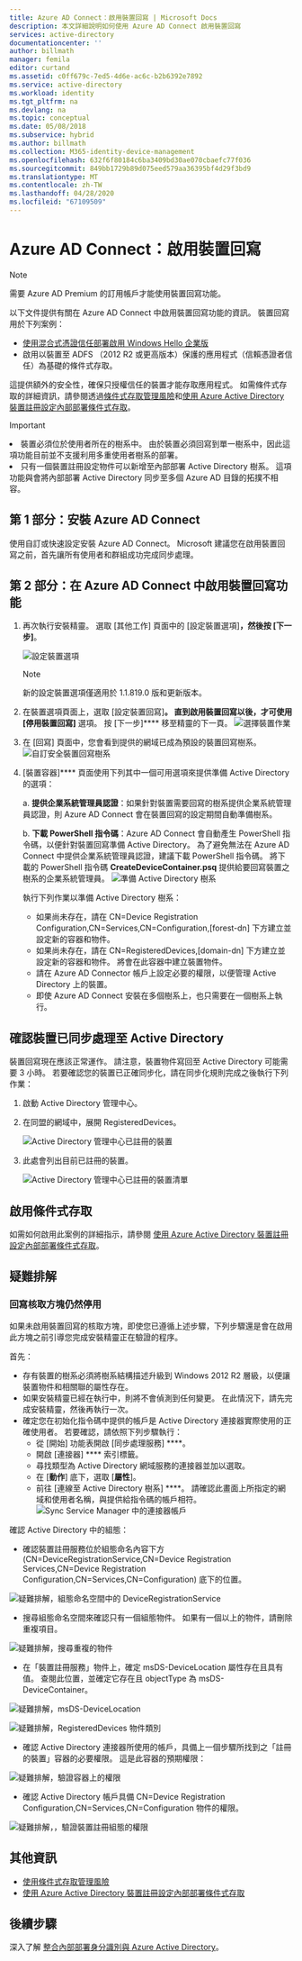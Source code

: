 ```yaml
---
title: Azure AD Connect：啟用裝置回寫 | Microsoft Docs
description: 本文詳細說明如何使用 Azure AD Connect 啟用裝置回寫
services: active-directory
documentationcenter: ''
author: billmath
manager: femila
editor: curtand
ms.assetid: c0ff679c-7ed5-4d6e-ac6c-b2b6392e7892
ms.service: active-directory
ms.workload: identity
ms.tgt_pltfrm: na
ms.devlang: na
ms.topic: conceptual
ms.date: 05/08/2018
ms.subservice: hybrid
ms.author: billmath
ms.collection: M365-identity-device-management
ms.openlocfilehash: 632f6f80184c6ba3409bd30ae070cbaefc77f036
ms.sourcegitcommit: 849bb1729b89d075eed579aa36395bf4d29f3bd9
ms.translationtype: MT
ms.contentlocale: zh-TW
ms.lasthandoff: 04/28/2020
ms.locfileid: "67109509"
---
```

# <a name="azure-ad-connect-enabling-device-writeback"></a>Azure AD Connect：啟用裝置回寫
> [!NOTE]
> 需要 Azure AD Premium 的訂用帳戶才能使用裝置回寫功能。
> 
> 

以下文件提供有關在 Azure AD Connect 中啟用裝置回寫功能的資訊。 裝置回寫用於下列案例：

* [使用混合式憑證信任部署啟用 Windows Hello 企業版](https://docs.microsoft.com/windows/security/identity-protection/hello-for-business/hello-hybrid-cert-trust-prereqs#device-registration)
* 啟用以裝置至 ADFS （2012 R2 或更高版本）保護的應用程式（信賴憑證者信任）為基礎的條件式存取。

這提供額外的安全性，確保只授權信任的裝置才能存取應用程式。 如需條件式存取的詳細資訊，請參閱透過[條件式存取管理風險](../active-directory-conditional-access-azure-portal.md)和[使用 Azure Active Directory 裝置註冊設定內部部署條件式存取](../../active-directory/active-directory-device-registration-on-premises-setup.md)。

> [!IMPORTANT]
> <li>裝置必須位於使用者所在的樹系中。 由於裝置必須回寫到單一樹系中，因此這項功能目前並不支援利用多重使用者樹系的部署。</li>
> <li>只有一個裝置註冊設定物件可以新增至內部部署 Active Directory 樹系。 這項功能與會將內部部署 Active Directory 同步至多個 Azure AD 目錄的拓撲不相容。</li>

## <a name="part-1-install-azure-ad-connect"></a>第 1 部分：安裝 Azure AD Connect
使用自訂或快速設定安裝 Azure AD Connect。 Microsoft 建議您在啟用裝置回寫之前，首先讓所有使用者和群組成功完成同步處理。

## <a name="part-2-enable-device-writeback-in-azure-ad-connect"></a>第 2 部分：在 Azure AD Connect 中啟用裝置回寫功能
1. 再次執行安裝精靈。 選取 [其他工作] 頁面中的 [設定裝置選項]****，然後按 [下一步]****。 

    ![設定裝置選項](./media/how-to-connect-device-writeback/deviceoptions.png)

    >[!NOTE]
    > 新的設定裝置選項僅適用於 1.1.819.0 版和更新版本。

2. 在裝置選項頁面上，選取 [設定裝置回寫]****。 直到啟用裝置回寫以後，才可使用 [停用裝置回寫]**** 選項。 按 [下一步]**** 移至精靈的下一頁。
    ![選擇裝置作業](./media/how-to-connect-device-writeback/configuredevicewriteback1.png)

3. 在 [回寫] 頁面中，您會看到提供的網域已成為預設的裝置回寫樹系。
   ![自訂安全裝置回寫樹系](./media/how-to-connect-device-writeback/writebackforest.png)

4. [裝置容器]**** 頁面使用下列其中一個可用選項來提供準備 Active Directory 的選項：

    a. **提供企業系統管理員認證**：如果針對裝置需要回寫的樹系提供企業系統管理員認證，則 Azure AD Connect 會在裝置回寫的設定期間自動準備樹系。

    b. **下載 PowerShell 指令碼**：Azure AD Connect 會自動產生 PowerShell 指令碼，以便針對裝置回寫準備 Active Directory。 為了避免無法在 Azure AD Connect 中提供企業系統管理員認證，建議下載 PowerShell 指令碼。 將下載的 PowerShell 指令碼 **CreateDeviceContainer.psq** 提供給要回寫裝置之樹系的企業系統管理員。
    ![準備 Active Directory 樹系](./media/how-to-connect-device-writeback/devicecontainercreds.png)
    
    執行下列作業以準備 Active Directory 樹系：
    * 如果尚未存在，請在 CN=Device Registration Configuration,CN=Services,CN=Configuration,[forest-dn] 下方建立並設定新的容器和物件。
    * 如果尚未存在，請在 CN=RegisteredDevices,[domain-dn] 下方建立並設定新的容器和物件。 將會在此容器中建立裝置物件。
    * 請在 Azure AD Connector 帳戶上設定必要的權限，以便管理 Active Directory 上的裝置。
    * 即使 Azure AD Connect 安裝在多個樹系上，也只需要在一個樹系上執行。

## <a name="verify-devices-are-synchronized-to-active-directory"></a>確認裝置已同步處理至 Active Directory
裝置回寫現在應該正常運作。 請注意，裝置物件寫回至 Active Directory 可能需要 3 小時。  若要確認您的裝置已正確同步化，請在同步化規則完成之後執行下列作業：

1. 啟動 Active Directory 管理中心。
2. 在同盟的網域中，展開 RegisteredDevices。

   ![Active Directory 管理中心已註冊的裝置](./media/how-to-connect-device-writeback/devicewriteback5.png)

3. 此處會列出目前已註冊的裝置。

   ![Active Directory 管理中心已註冊的裝置清單](./media/how-to-connect-device-writeback/devicewriteback6.png)

## <a name="enable-conditional-access"></a>啟用條件式存取
如需如何啟用此案例的詳細指示，請參閱 [使用 Azure Active Directory 裝置註冊設定內部部署條件式存取](../../active-directory/active-directory-device-registration-on-premises-setup.md)。

## <a name="troubleshooting"></a>疑難排解
### <a name="the-writeback-checkbox-is-still-disabled"></a>回寫核取方塊仍然停用
如果未啟用裝置回寫的核取方塊，即使您已遵循上述步驟，下列步驟還是會在啟用此方塊之前引導您完成安裝精靈正在驗證的程序。

首先：

* 存有裝置的樹系必須將樹系結構描述升級到 Windows 2012 R2 層級，以便讓裝置物件和相關聯的屬性存在。
* 如果安裝精靈已經在執行中，則將不會偵測到任何變更。 在此情況下，請先完成安裝精靈，然後再執行一次。
* 確定您在初始化指令碼中提供的帳戶是 Active Directory 連接器實際使用的正確使用者。 若要確認，請依照下列步驟執行：
  * 從 [開始] 功能表開啟 [同步處理服務] ****。
  * 開啟 [連接器] **** 索引標籤。
  * 尋找類型為 Active Directory 網域服務的連接器並加以選取。
  * 在 [**動作**] 底下，選取 [**屬性**]。
  * 前往 [連線至 Active Directory 樹系] ****。 請確認此畫面上所指定的網域和使用者名稱，與提供給指令碼的帳戶相符。
    ![Sync Service Manager 中的連接器帳戶](./media/how-to-connect-device-writeback/connectoraccount.png)

確認 Active Directory 中的組態：

* 確認裝置註冊服務位於組態命名內容下方 (CN=DeviceRegistrationService,CN=Device Registration Services,CN=Device Registration Configuration,CN=Services,CN=Configuration) 底下的位置。

![疑難排解，組態命名空間中的 DeviceRegistrationService](./media/how-to-connect-device-writeback/troubleshoot1.png)

* 搜尋組態命名空間來確認只有一個組態物件。 如果有一個以上的物件，請刪除重複項目。

![疑難排解，搜尋重複的物件](./media/how-to-connect-device-writeback/troubleshoot2.png)

* 在「裝置註冊服務」物件上，確定 msDS-DeviceLocation 屬性存在且具有值。 查閱此位置，並確定它存在且 objectType 為  msDS-DeviceContainer。

![疑難排解，msDS-DeviceLocation](./media/how-to-connect-device-writeback/troubleshoot3.png)

![疑難排解，RegisteredDevices 物件類別](./media/how-to-connect-device-writeback/troubleshoot4.png)

* 確認 Active Directory 連接器所使用的帳戶，具備上一個步驟所找到之「註冊的裝置」容器的必要權限。 這是此容器的預期權限：

![疑難排解，驗證容器上的權限](./media/how-to-connect-device-writeback/troubleshoot5.png)

* 確認 Active Directory 帳戶具備 CN=Device Registration Configuration,CN=Services,CN=Configuration 物件的權限。

![疑難排解，，驗證裝置註冊組態的權限](./media/how-to-connect-device-writeback/troubleshoot6.png)

## <a name="additional-information"></a>其他資訊
* [使用條件式存取管理風險](../active-directory-conditional-access-azure-portal.md)
* [使用 Azure Active Directory 裝置註冊設定內部部署條件式存取](../../active-directory/active-directory-device-registration-on-premises-setup.md)

## <a name="next-steps"></a>後續步驟
深入了解 [整合內部部署身分識別與 Azure Active Directory](whatis-hybrid-identity.md)。


